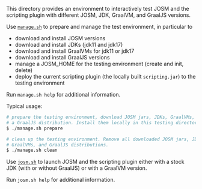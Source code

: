 This directory provides an environment to interactively test JOSM and the scripting plugin with different JOSM, JDK, GraalVM, and GraalJS versions.

Use [`manage.sh`](manage.sh) to prepare and manage the test environment, in particular to

* download and install JOSM versions
* download and install JDKs (jdk11 and jdk17)
* download and install GraalVMs for jdk11 or jdk17
* download and install GraalJS versions
* manage a JOSM_HOME for the testing environment (create and init, delete)
* deploy the current scripting plugin (the locally built `scripting.jar`) to the testing environment

Run `manage.sh help` for additional information.

Typical usage:
```bash
# prepare the testing environment, download JOSM jars, JDKs, GraalVMs, and
# a GraalJS distribution. Install them locally in this testing directory
$ ./manage.sh prepare

# clean up the testing environment. Remove all downloaded JOSM jars, JDKs,
# GraalVMs, and GraalJS distributions.
$ ./manage.sh clean
```

Use [`josm.sh`](josm.sh) to launch JOSM and the scripting plugin either with a stock JDK (with or without GraalJS) or with a GraalVM version.

Run `josm.sh help` for additional information.
```